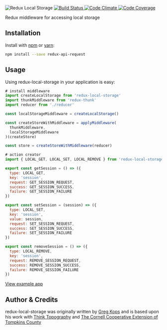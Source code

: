 <img src="https://raw.githubusercontent.com/mahaplatform/redux-local-storage/master/docs/logo.png" title="Redux Local Storage" alt="Redux Local Storage"/>

<a href="https://circleci.com/gh/mahaplatform/redux-local-storage">
  <img src="https://img.shields.io/circleci/project/mahaplatform/redux-local-storage.svg?maxAge=600" alt="Build Status" >
</a>
<a href="https://codeclimate.com/github/mahaplatform/redux-local-storage">
  <img src="https://img.shields.io/codeclimate/github/mahaplatform/redux-local-storage.svg?maxAge=600" alt="Code Climate" />
</a>
<a href="https://codeclimate.com/github/mahaplatform/redux-local-storage/coverage">
  <img src="https://img.shields.io/codeclimate/coverage/github/mahaplatform/redux-local-storage.svg?maxAge=600" alt="Code Coverage" />
</a>

Redux middleware for accessing local storage

## Installation
Install with [npm](http://npmjs.com) or [yarn](https://yarnpkg.com):

```sh
npm install --save redux-api-request
```

## Usage
Using redux-local-storage in your application is easy:

```javascript
# install middleware
import createLocalStorage from 'redux-local-storage'
import thunkMiddleware from 'redux-thunk'
import reducer from './reducer'

const localStorageMiddleware = createLocalStorage()

const createStoreWithMiddleware = applyMiddleware(
  thunkMiddleware,
  localStorageMiddleware
)(createStore)

const store = createStoreWithMiddleware(reducer)

# action creator
import { LOCAL_GET, LOCAL_SET, LOCAL_REMOVE } from 'redux-local-storage/action_types'

export const getSession = () => ({
  type: LOCAL_GET,
  key: 'session',
  request: GET_SESSION_REQUEST,
  success: GET_SESSION_SUCCESS,
  failure: GET_SESSION_FAILURE
})

export const setSession = (session) => ({
  type: LOCAL_SET,
  key: 'session',
  value: session,
  request: SET_SESSION_REQUEST,
  success: SET_SESSION_SUCCESS,
  failure: SET_SESSION_FAILURE
})

export const removeSession = () => ({
  type: LOCAL_REMOVE,
  key: 'session',
  request: REMOVE_SESSION_REQUEST,
  success: REMOVE_SESSION_SUCCESS,
  failure: REMOVE_SESSION_FAILURE
})
```

[View example app](https://github.com/mahaplatform/redux-local-storage/tree/master/example)

## Author & Credits

redux-local-storage was originally written by [Greg Kops](https://github.com/mochini) and
is based upon his work with [Think Topography](http://thinktopography.com) and
[The Cornell Cooperative Extension of Tompkins County](http://ccetompkins.org)
